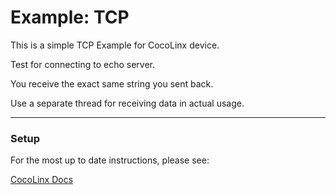 # Example: TCP

This is a simple TCP Example for CocoLinx device.

Test for connecting to echo server.

You receive the exact same string you sent back.

Use a separate thread for receiving data in actual usage.

-----
### Setup
For the most up to date instructions, please see:

[CocoLinx Docs]()
